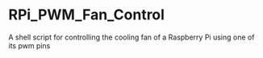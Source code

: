 # RPi_PWM_Fan_Control
A shell script for controlling the cooling fan of a Raspberry Pi using one of its pwm pins
